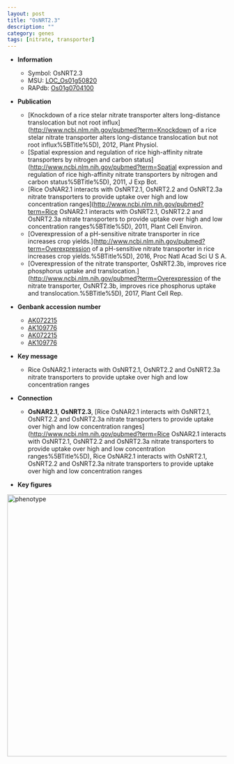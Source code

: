 ```yaml
---
layout: post
title: "OsNRT2.3"
description: ""
category: genes
tags: [nitrate, transporter]
---
```


* **Information**  
    + Symbol: OsNRT2.3  
    + MSU: [LOC_Os01g50820](http://rice.plantbiology.msu.edu/cgi-bin/ORF_infopage.cgi?orf=LOC_Os01g50820)  
    + RAPdb: [Os01g0704100](http://rapdb.dna.affrc.go.jp/viewer/gbrowse_details/irgsp1?name=Os01g0704100)  

* **Publication**  
    + [Knockdown of a rice stelar nitrate transporter alters long-distance translocation but not root influx](http://www.ncbi.nlm.nih.gov/pubmed?term=Knockdown of a rice stelar nitrate transporter alters long-distance translocation but not root influx%5BTitle%5D), 2012, Plant Physiol.
    + [Spatial expression and regulation of rice high-affinity nitrate transporters by nitrogen and carbon status](http://www.ncbi.nlm.nih.gov/pubmed?term=Spatial expression and regulation of rice high-affinity nitrate transporters by nitrogen and carbon status%5BTitle%5D), 2011, J Exp Bot.
    + [Rice OsNAR2.1 interacts with OsNRT2.1, OsNRT2.2 and OsNRT2.3a nitrate transporters to provide uptake over high and low concentration ranges](http://www.ncbi.nlm.nih.gov/pubmed?term=Rice OsNAR2.1 interacts with OsNRT2.1, OsNRT2.2 and OsNRT2.3a nitrate transporters to provide uptake over high and low concentration ranges%5BTitle%5D), 2011, Plant Cell Environ.
    + [Overexpression of a pH-sensitive nitrate transporter in rice increases crop yields.](http://www.ncbi.nlm.nih.gov/pubmed?term=Overexpression of a pH-sensitive nitrate transporter in rice increases crop yields.%5BTitle%5D), 2016, Proc Natl Acad Sci U S A.
    + [Overexpression of the nitrate transporter, OsNRT2.3b, improves rice phosphorus uptake and translocation.](http://www.ncbi.nlm.nih.gov/pubmed?term=Overexpression of the nitrate transporter, OsNRT2.3b, improves rice phosphorus uptake and translocation.%5BTitle%5D), 2017, Plant Cell Rep.

* **Genbank accession number**  
    + [AK072215](http://www.ncbi.nlm.nih.gov/nuccore/AK072215)
    + [AK109776](http://www.ncbi.nlm.nih.gov/nuccore/AK109776)
    + [AK072215](http://www.ncbi.nlm.nih.gov/nuccore/AK072215)
    + [AK109776](http://www.ncbi.nlm.nih.gov/nuccore/AK109776)

* **Key message**  
    + Rice OsNAR2.1 interacts with OsNRT2.1, OsNRT2.2 and OsNRT2.3a nitrate transporters to provide uptake over high and low concentration ranges

* **Connection**  
    + __OsNAR2.1__, __OsNRT2.3__, [Rice OsNAR2.1 interacts with OsNRT2.1, OsNRT2.2 and OsNRT2.3a nitrate transporters to provide uptake over high and low concentration ranges](http://www.ncbi.nlm.nih.gov/pubmed?term=Rice OsNAR2.1 interacts with OsNRT2.1, OsNRT2.2 and OsNRT2.3a nitrate transporters to provide uptake over high and low concentration ranges%5BTitle%5D), Rice OsNAR2.1 interacts with OsNRT2.1, OsNRT2.2 and OsNRT2.3a nitrate transporters to provide uptake over high and low concentration ranges

* **Key figures**  
<img src="http://funRiceGenes.github.io/images/OsNRT2.3a~OsNRT2.3b.pheno.png" alt="phenotype"  style="width: 600px;"/>



